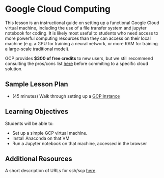# Google Cloud Computing

This lesson is an instructional guide on setting up a functional Google Cloud virtual machine, including the use of a file transfer system and jupyter notebook for coding. It is likely most useful to students who need access to more powerful computing resources than they can access on their local machine (e.g. a GPU for training a neural network, or more RAM for training a large-scale traditional model).

GCP provides **$300 of free credits** to new users, but we still recommend consulting the pros/cons list [here](../README.md) before commiting to a specific cloud solution.  

## Sample Lesson Plan

- (45 minutes) Walk through setting up a [GCP instance](gcp-setup.md)


## Learning Objectives

Students will be able to:
- Set up a simple GCP virtual machine.
- Install Anaconda on that VM
- Run a Jupyter notebook on that machine, accessed in the browser 

## Additional Resources

A short description of URLs for ssh/scp [here](../additional_materials/ssh_users_and_hosts.md).

